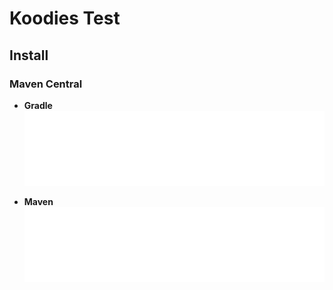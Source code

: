 # Koodies Test

## Install

### Maven Central

* **Gradle** ![Koodies — Test](Koodies-embed.svg)

* **Maven**
  ![Koodies — Test](Koodies-embed.svg)
